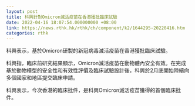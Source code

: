 ```yaml
---
layout: post
title: 科興針對Omicron滅活疫苗在香港獲批臨床試驗
date: 2022-04-16 18:07:54.000000000 +08:00
link: https://news.rthk.hk/rthk/ch/component/k2/1644295-20220416.htm
categories: rthk
---
```


科興表示，基於Omicron研製的新冠病毒滅活疫苗在香港獲批臨床試驗。

科興指，臨床前研究結果顯示，Omicron滅活疫苗在動物體內安全有效。在完成基於動物模型的安全性和有效性評價及臨床試驗設計後，科興於2月底開始陸續向多個國家和地區提交臨床申請。

科興表示，今次香港的臨床批件，是科興Omicron滅活疫苗獲得的首個臨床批件。
